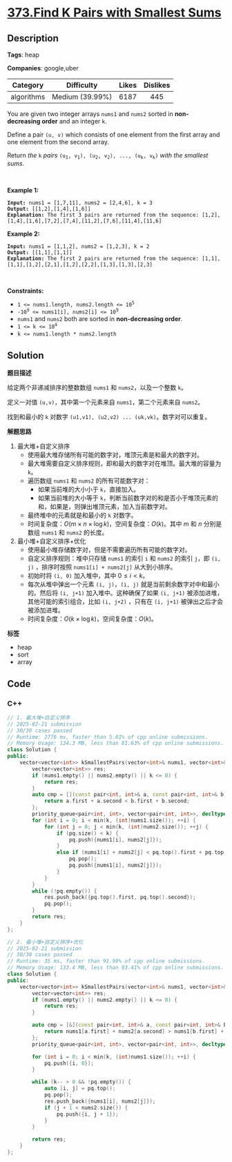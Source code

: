 # [373.Find K Pairs with Smallest Sums](https://leetcode.com/problems/find-k-pairs-with-smallest-sums/description/)

## Description

**Tags**: heap

**Companies**: google,uber

|  Category  |   Difficulty    | Likes | Dislikes |
| :--------: | :-------------: | :---: | :------: |
| algorithms | Medium (39.99%) | 6187  |   445    |

<p>You are given two integer arrays <code>nums1</code> and <code>nums2</code> sorted in <strong>non-decreasing&nbsp;order</strong> and an integer <code>k</code>.</p>
<p>Define a pair <code>(u, v)</code> which consists of one element from the first array and one element from the second array.</p>
<p>Return <em>the</em> <code>k</code> <em>pairs</em> <code>(u<sub>1</sub>, v<sub>1</sub>), (u<sub>2</sub>, v<sub>2</sub>), ..., (u<sub>k</sub>, v<sub>k</sub>)</code> <em>with the smallest sums</em>.</p>
<p>&nbsp;</p>
<p><strong class="example">Example 1:</strong></p>
<pre><code><strong>Input:</strong> nums1 = [1,7,11], nums2 = [2,4,6], k = 3
<strong>Output:</strong> [[1,2],[1,4],[1,6]]
<strong>Explanation:</strong> The first 3 pairs are returned from the sequence: [1,2],[1,4],[1,6],[7,2],[7,4],[11,2],[7,6],[11,4],[11,6]</code></pre>
<p><strong class="example">Example 2:</strong></p>
<pre><code><strong>Input:</strong> nums1 = [1,1,2], nums2 = [1,2,3], k = 2
<strong>Output:</strong> [[1,1],[1,1]]
<strong>Explanation:</strong> The first 2 pairs are returned from the sequence: [1,1],[1,1],[1,2],[2,1],[1,2],[2,2],[1,3],[1,3],[2,3]</code></pre>
<p>&nbsp;</p>
<p><strong>Constraints:</strong></p>
<ul>
  <li><code>1 &lt;= nums1.length, nums2.length &lt;= 10<sup>5</sup></code></li>
  <li><code>-10<sup>9</sup> &lt;= nums1[i], nums2[i] &lt;= 10<sup>9</sup></code></li>
  <li><code>nums1</code> and <code>nums2</code> both are sorted in <strong>non-decreasing order</strong>.</li>
  <li><code>1 &lt;= k &lt;= 10<sup>4</sup></code></li>
  <li><code>k &lt;=&nbsp;nums1.length *&nbsp;nums2.length</code></li>
</ul>

## Solution

**题目描述**

给定两个非递减排序的整数数组 `nums1` 和 `nums2`，以及一个整数 `k`。

定义一对值 `(u,v)`，其中第一个元素来自 `nums1`，第二个元素来自 `nums2`。

找到和最小的 `k` 对数字 `(u1,v1), (u2,v2) ... (uk,vk)`。数字对可以重复。

**解题思路**

1. 最大堆+自定义排序
   - 使用最大堆存储所有可能的数字对，堆顶元素是和最大的数字对。
   - 最大堆需要自定义排序规则，即和最大的数字对在堆顶。最大堆的容量为 `k`。
   - 遍历数组 `nums1` 和 `nums2` 的所有可能数字对：
     - 如果当前堆的大小小于 `k`，直接加入。
     - 如果当前堆的大小等于 `k`，判断当前数字对的和是否小于堆顶元素的和，如果是，则弹出堆顶元素，加入当前数字对。
   - 最终堆中的元素就是和最小的 `k` 对数字。
   - 时间复杂度：$O(m \times n \times \log k)$，空间复杂度：$O(k)$。其中 $m$ 和 $n$ 分别是数组 `nums1` 和 `nums2` 的长度。
2. 最小堆+自定义排序+优化
   - 使用最小堆存储数字对，但是不需要遍历所有可能的数字对。
   - 自定义排序规则：堆中只存储 `nums1` 的索引 `i` 和 `nums2` 的索引 `j`，即 `(i, j)` ，排序时按照 `nums1[i] + nums2[j]` 从大到小排序。
   - 初始时将 `(i, 0)` 加入堆中，其中 $0 \leq i < k$。
   - 每次从堆中弹出一个元素 `(i, j)`，`(i, j)` 就是当前剩余数字对中和最小的。然后将 `(i, j+1)` 加入堆中。这种确保了如果 `(i, j+1)` 被添加进堆，其他可能的索引组合，比如 `(i, j+2)` ，只有在 `(i, j+1)` 被弹出之后才会被添加进堆。
   - 时间复杂度：$O(k \times \log k)$，空间复杂度：$O(k)$。

**标签**

- heap
- sort
- array

<!-- code start -->
## Code

### C++

```cpp
// 1. 最大堆+自定义排序
// 2025-02-21 submission
// 30/30 cases passed
// Runtime: 2776 ms, faster than 5.01% of cpp online submissions.
// Memory Usage: 134.3 MB, less than 81.63% of cpp online submissions.
class Solution {
public:
    vector<vector<int>> kSmallestPairs(vector<int>& nums1, vector<int>& nums2, int k) {
        vector<vector<int>> res;
        if (nums1.empty() || nums2.empty() || k <= 0) {
            return res;
        }
        auto cmp = [](const pair<int, int>& a, const pair<int, int>& b) {
            return a.first + a.second < b.first + b.second;
        };
        priority_queue<pair<int, int>, vector<pair<int, int>>, decltype(cmp)> pq(cmp);
        for (int i = 0; i < min(k, (int)nums1.size()); ++i) {
            for (int j = 0; j < min(k, (int)nums2.size()); ++j) {
                if (pq.size() < k) {
                    pq.push({nums1[i], nums2[j]});
                }
                else if (nums1[i] + nums2[j] < pq.top().first + pq.top().second) {
                    pq.pop();
                    pq.push({nums1[i], nums2[j]});
                }
            }
        }
        while (!pq.empty()) {
            res.push_back({pq.top().first, pq.top().second});
            pq.pop();
        }
        return res;
    }
};
```

```cpp
// 2. 最小堆+自定义排序+优化
// 2025-02-21 submission
// 30/30 cases passed
// Runtime: 35 ms, faster than 91.99% of cpp online submissions.
// Memory Usage: 133.4 MB, less than 93.41% of cpp online submissions.
class Solution {
public:
    vector<vector<int>> kSmallestPairs(vector<int>& nums1, vector<int>& nums2, int k) {
        vector<vector<int>> res;
        if (nums1.empty() || nums2.empty() || k <= 0) {
            return res;
        }

        auto cmp = [&](const pair<int, int>& a, const pair<int, int>& b) {
            return nums1[a.first] + nums2[a.second] > nums1[b.first] + nums2[b.second];
        };
        priority_queue<pair<int, int>, vector<pair<int, int>>, decltype(cmp)> pq(cmp);

        for (int i = 0; i < min(k, (int)nums1.size()); ++i) {
            pq.push({i, 0});
        }

        while (k-- > 0 && !pq.empty()) {
            auto [i, j] = pq.top();
            pq.pop();
            res.push_back({nums1[i], nums2[j]});
            if (j + 1 < nums2.size()) {
                pq.push({i, j + 1});
            }
        }

        return res;
    }
};
```

<!-- code end -->
